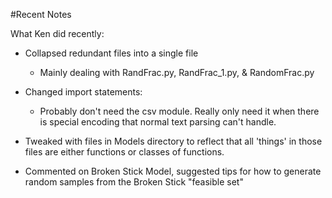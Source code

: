 #Recent Notes

What Ken did recently:

* Collapsed redundant files into a single file
	* Mainly dealing with RandFrac.py, RandFrac_1.py, & RandomFrac.py 	
* Changed import statements:
	* Probably don't need the csv module. Really only need it when there is special encoding that normal text parsing can't handle.
	
* Tweaked with files in Models directory to reflect that all 'things' in those files are either functions or classes of functions.

* Commented on Broken Stick Model, suggested tips for how to generate random samples from the Broken Stick "feasible set"